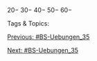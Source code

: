 20−
30−
40−
50−
60−

   Tags & Topics:
   

[Previous: #BS-Uebungen_35](BS-Uebungen_35.md)

[Next: #BS-Uebungen_35](BS-Uebungen_35.md)
